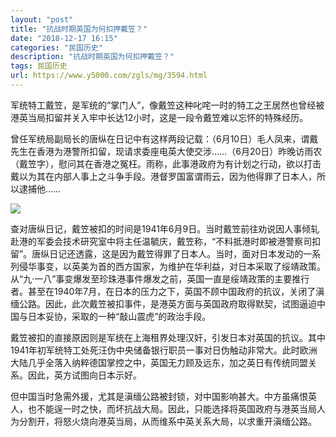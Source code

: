```yaml
---
layout: "post"
title: "抗战时期英国为何扣押戴笠？"
date: "2018-12-17 16:15"
categories: "民国历史"
description: "抗战时期英国为何扣押戴笠？"
tags: 民国历史
url: https://www.y5000.com/zgls/mg/3594.html
---
```






军统特工戴笠，是军统的“掌门人”，像戴笠这种叱咤一时的特工之王居然也曾经被港英当局扣留并关入牢中长达12小时，这是一段令戴笠难以忘怀的特殊经历。

曾任军统局副局长的唐纵在日记中有这样两段记载：（6月10日）毛人凤来，谓戴先生在香港为港警所扣留，现请求委座电英大使交涉……（6月20日）昨晚访雨农（戴笠字），慰问其在香港之冤枉。雨称，此事港政府为有计划之行动，欲以打击戴以为其在内部人事上之斗争手段。港督罗国富谓雨云，因为他得罪了日本人，所以逮捕他……

![](https://img.y5000.com/uploads/allimg/161020/6-161020133J5214.jpg)

查对唐纵日记，戴笠被扣的时间是1941年6月9日。当时戴笠前往劝说因人事倾轧赴港的军委会技术研究室中将主任温毓庆，戴笠称，“不料抵港时即被港警察司扣留”。唐纵日记还透露，这是因为戴笠得罪了日本人。当时，面对日本发动的一系列侵华事变，以英美为首的西方国家，为维护在华利益，对日本采取了绥靖政策。从“九·一八”事变爆发至珍珠港事件爆发之前，英国一直是绥靖政策的主要推行者。甚至在1940年7月，在日本的压力之下，英国不顾中国政府的抗议，关闭了滇缅公路。因此，此次戴笠被扣事件，是港英方面与英国政府取得默契，试图逼迫中国与日本妥协，采取的一种“敲山震虎”的政治手段。

戴笠被扣的直接原因则是军统在上海租界处理汉奸，引发日本对英国的抗议。其中1941年初军统特工处死汪伪中央储备银行职员一事对日伪触动非常大。此时欧洲大陆几乎全落入纳粹德国掌控之中，英国无力顾及远东，加之英日有传统同盟关系。因此，英方试图向日本示好。

但中国当时急需外援，尤其是滇缅公路被封锁，对中国影响甚大。中方虽痛恨英人，也不能逞一时之快，而坏抗战大局。因此，只能选择将英国政府与港英当局人为分割开，将怒火烧向港英当局，从而维系中英关系大局，以求重开滇缅公路。
